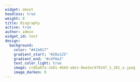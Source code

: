 ```yaml
---
widget: about
headless: true
weight: 0
title: Biography
active: true
author: admin
widget_id: test
design:
  background:
    color: "#41b017"
    gradient_start: "#28a125"
    gradient_end: "#cdf0a3"
    text_color_light: true
    image: cc8ba07a-cb81-464d-a6e1-0ee2ec9f924f_1_201_a.jpeg
    image_darken: 0
---
```


